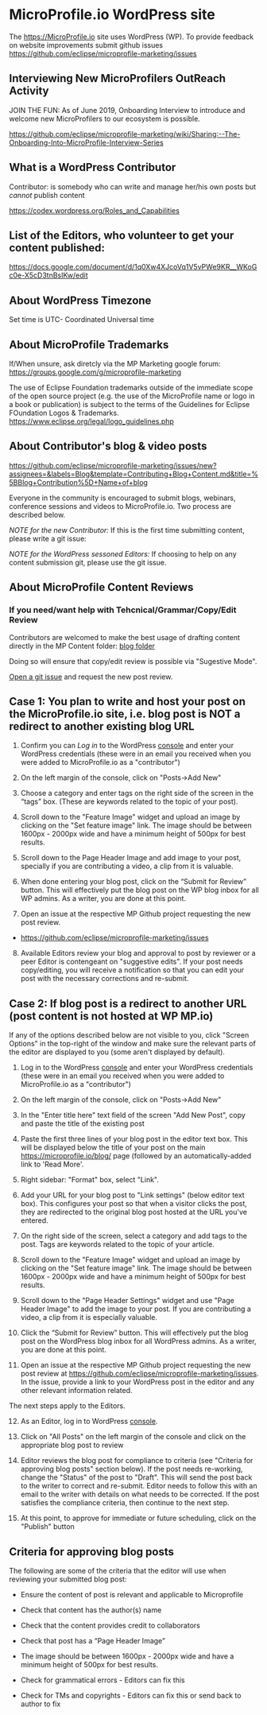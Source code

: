 # MicroProfile.io WordPress site

The https://MicroProfile.io site uses WordPress (WP).
To provide feedback on website improvements submit github issues https://github.com/eclipse/microprofile-marketing/issues 

## Interviewing New MicroProfilers OutReach Activity

JOIN THE FUN: As of June 2019, Onboarding Interview to introduce and welcome new MicroProfilers to our ecosystem is possible. 

https://github.com/eclipse/microprofile-marketing/wiki/Sharing:--The-Onboarding-Into-MicroProfile-Interview-Series

## What is a WordPress Contributor

Contributor: is somebody who can write and manage her/his own posts but *cannot* publish content

 https://codex.wordpress.org/Roles_and_Capabilities

## List of the Editors, who volunteer to get your content published: 

https://docs.google.com/document/d/1q0Xw4XJcoVq1V5vPWe9KR__WKoGc0e-X5cD3tnBsIKw/edit

## About WordPress Timezone

Set time is UTC- Coordinated Universal time

## About MicroProfile Trademarks

If/When unsure, ask diretcly via the MP Marketing google forum: https://groups.google.com/g/microprofile-marketing

The use of Eclipse Foundation trademarks outside of the immediate scope of the open source project (e.g. the use of the MicroProfile name or logo in a book or publication) is subject to the terms of the Guidelines for Eclipse FOundation Logos & Trademarks. https://www.eclipse.org/legal/logo_guidelines.php

## About Contributor's blog & video posts

https://github.com/eclipse/microprofile-marketing/issues/new?assignees=&labels=Blog&template=Contributing+Blog+Content.md&title=%5BBlog+Contribution%5D+Name+of+blog

Everyone in the community is encouraged to submit blogs, webinars, conference sessions and videos to MicroProfile.io. Two process are described below.

_NOTE for the new Contributor:_ If this is the first time submitting content, please write a git issue:

_NOTE for the WordPress sessoned Editors:_ If choosing to help on any content submission git, please use the git issue. 

## About MicroProfile Content Reviews

### If you need/want help with Tehcnical/Grammar/Copy/Edit Review

Contributors are welcomed to make the best usage of drafting content directly in the MP Content folder:  [blog folder](https://drive.google.com/drive/folders/1yonVuzmgpH_Mr3WgoqQEYywoJJjOmKBD)

Doing so will ensure that copy/edit review is possible via "Sugestive Mode".  

[Open a git issue](https://github.com/eclipse/microprofile-marketing/issues/new) and request the new post review. 


## Case 1: You plan to write and host your post on the MicroProfile.io site, i.e. blog post is NOT a redirect to another existing blog URL

1. Confirm you can _Log in_ to the WordPress [console](https://microprofile.wpengine.com/wp-admin/) and enter your WordPress credentials (these were in an email you received when you were added to MicroProfile.io as a "contributor")

2. On the left margin of the console, click on "Posts->Add New"

3. Choose a category and enter tags on the right side of the screen in the “tags” box. (These are keywords related to the topic of your post).

4. Scroll down to the "Feature Image" widget and upload an image by clicking on the "Set feature image" link. The image should be between 1600px - 2000px wide and have a minimum height of 500px for best results. 

5. Scroll down to the Page Header Image and add image to your post, specially if you are contributing a video, a clip from it is valuable. 

6. When done entering your blog post, click on the “Submit for Review” button. This will effectively put the blog post on the WP blog inbox for all WP admins. As a writer, you are done at this point.

7. Open an issue at the respective MP Github project requesting the new post review.

  * https://github.com/eclipse/microprofile-marketing/issues

8. Available Editors review your blog and approval to post by reviewer or a peer Editor is contengeant on "suggestive edits".  If your post needs copy/editing, you will receive a notification so that you can edit your post with the necessary corrections and re-submit. 

## Case 2: If blog post is a redirect to another URL (post content is not hosted at WP MP.io)

If any of the options described below are not visible to you, click "Screen Options" in the top-right of the window and make sure the relevant parts of the editor are displayed to you (some aren't displayed by default).

1. Log in to the WordPress [console](https://microprofile.wpengine.com/wp-admin/) and enter your WordPress credentials (these were in an email you received when you were added to MicroProfile.io as a "contributor")

2. On the left margin of the console, click on "Posts->Add New"

3. In the "Enter title here" text field of the screen "Add New Post", copy and paste the title of the existing post

4. Paste the first three lines of your blog post in the editor text box. This will be displayed below the title of your post on the main https://microprofile.io/blog/ page (followed by an automatically-added link to 'Read More'.

5. Right sidebar: "Format" box, select "Link".

6. Add your URL for your blog post to "Link settings" (below editor text box). This configures your post so that when a visitor clicks the post, they are redirected to the original blog post hosted at the URL you've entered.

7. On the right side of the screen, select a category and add tags to the post. Tags are keywords related to the topic of your article.

8. Scroll down to the "Feature Image" widget and upload an image by clicking on the "Set feature image" link. The image should be between 1600px - 2000px wide and have a minimum height of 500px for best results. 

9. Scroll down to the "Page Header Settings" widget and use "Page Header Image" to add the image to your post. If you are contributing a video, a clip from it is especially valuable. 

10. Click the “Submit for Review” button. This will effectively put the blog post on the WordPress blog inbox for all WordPress admins. As a writer, you are done at this point.

11. Open an issue at the respective MP Github project requesting the new post review at https://github.com/eclipse/microprofile-marketing/issues. In the issue, provide a link to your WordPress post in the editor and any other relevant information related. 

The next steps apply to the Editors.

12. As an Editor, log in to WordPress [console](https://microprofile.wpengine.com/wp-admin/).

13. Click on "All Posts" on the left margin of the console and click on the appropriate blog post to review

14. Editor reviews the blog post for compliance to criteria (see "Criteria for approving blog posts" section below). If the post needs re-working, change the "Status" of the post to "Draft".  This will send the post back to the writer to correct and re-submit. Editor needs to follow this with an email to the writer with details on what needs to be corrected. If the post satisfies the compliance criteria, then continue to the next step.

15.  At this point, to approve for immediate or future scheduling, click on the "Publish" button


## Criteria for approving blog posts

The following are some of the criteria that the editor will use when reviewing your submitted blog post:

* Ensure the content of post is relevant and applicable to Microprofile

* Check that content has the author(s) name

* Check that the content provides credit to collaborators

* Check that post has a “Page Header Image”

* The image should be between 1600px - 2000px wide and have a minimum height of 500px for best results.

* Check for grammatical errors - Editors can fix this

* Check for TMs and copyrights - Editors can fix this or send back to author to fix


